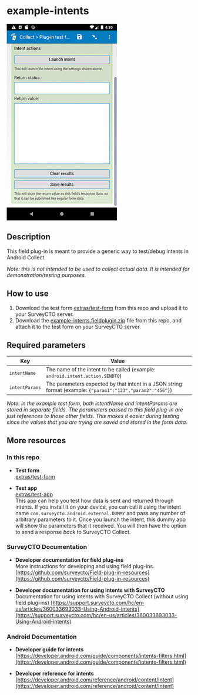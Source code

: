 # example-intents

![A text field using this plug-in](extras/example-intents.jpg)

## Description

This field plug-in is meant to provide a generic way to test/debug intents in Android Collect.

*Note: this is not intended to be used to collect actual data. It is intended for demonstration/testing purposes.*

## How to use

1. Download the test form [extras/test-form](extras/test-form) from this repo and upload it to your SurveyCTO server.
1. Download the [example-intents.fieldplugin.zip](example-intents.fieldplugin.zip) file from this repo, and attach it to the test form on your SurveyCTO server.

## Required parameters

| Key | Value |
| --- | --- |
| `intentName` | The name of the intent to be called (example: `android.intent.action.SENDTO`) |
| `intentParams` | The parameters expected by that intent in a JSON string format (example: `{"param1":"123","param2":"456"}`) |

*Note: in the example test form, both intentName and intentParams are stored in separate fields. The parameters passed to this field plug-in are just references to those other fields. This makes it easier during testing since the values that you are trying are saved and stored in the form data.*

## More resources

### In this repo

* **Test form**  
[extras/test-form](extras/test-form)

* **Test app**  
[extras/test-app](extras/test-app)  
This app can help you test how data is sent and returned through intents. If you install it on your device, you can call it using the intent name `com.surveycto.android.external.DUMMY` and pass any number of arbitrary parameters to it. Once you launch the intent, this dummy app will show the parameters that it received. You will then have the option to send a response *back* to SurveyCTO Collect.

### SurveyCTO Documentation

* **Developer documentation for field plug-ins**  
More instructions for developing and using field plug-ins. [https://github.com/surveycto/Field-plug-in-resources](https://github.com/surveycto/Field-plug-in-resources)

* **Developer documentation for using intents with SurveyCTO**  
Documentation for using intents with SurveyCTO Collect (without using field plug-ins)
[https://support.surveycto.com/hc/en-us/articles/360033693033-Using-Android-intents](https://support.surveycto.com/hc/en-us/articles/360033693033-Using-Android-intents)

### Android Documentation

* **Developer guide for intents**  
[https://developer.android.com/guide/components/intents-filters.html](https://developer.android.com/guide/components/intents-filters.html)

* **Developer reference for intents**  
[https://developer.android.com/reference/android/content/Intent](https://developer.android.com/reference/android/content/Intent)
